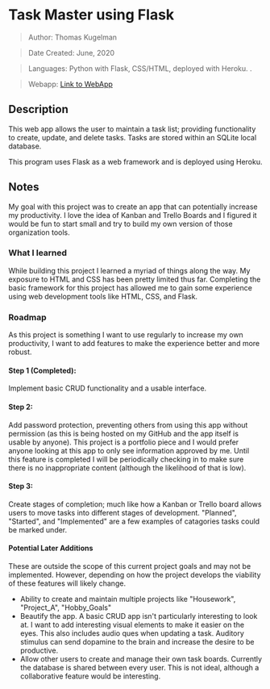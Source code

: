 # Task Master using Flask
> Author: Thomas Kugelman

> Date Created: June, 2020

> Languages: Python with Flask, CSS/HTML, deployed with Heroku. .

> Webapp: <a href="https://taskmastercrudappwithflask.herokuapp.com/" target="_blank">Link to WebApp</a>

## Description
This web app allows the user to maintain a task list; providing functionality to create, update, and delete tasks. Tasks are stored within an SQLite local database.

This program uses Flask as a web framework and is deployed using Heroku.

## Notes
My goal with this project was to create an app that can potentially increase my productivity. I love the idea of Kanban and Trello Boards and I figured it would be fun to start small and try to build my own version of those organization tools.

### What I learned
While building this project I learned a myriad of things along the way. My exposure to HTML and CSS has been pretty limited thus far. Completing the basic framework for this project has allowed me to gain some experience using web development tools like HTML, CSS, and Flask. 

### Roadmap
As this project is something I want to use regularly to increase my own productivity, I want to add features to make the experience better and more robust.

#### Step 1 (Completed): 
Implement basic CRUD functionality and a usable interface. 

#### Step 2:
Add password protection, preventing others from using this app without permission (as this is being hosted on my GitHub and the app itself is usable by anyone). This project is a portfolio piece and I would prefer anyone looking at this app to only see information approved by me. Until this feature is completed I will be periodically checking in to make sure there is no inappropriate content (although the likelihood of that is low).

#### Step 3: 
Create stages of completion; much like how a Kanban or Trello board allows users to move tasks into different stages of development. "Planned", "Started", and "Implemented" are a few examples of catagories tasks could be marked under.

#### Potential Later Additions
These are outside the scope of this current project goals and may not be implemented. However, depending on how the project develops the viability of these features will likely change.

- Ability to create and maintain multiple projects like "Housework", "Project_A", "Hobby_Goals"
- Beautify the app. A basic CRUD app isn't particularly interesting to look at. I want to add interesting visual elements to make it easier on the eyes. This also includes audio ques when updating a task. Auditory stimulus can send dopamine to the brain and increase the desire to be productive.
- Allow other users to create and manage their own task boards. Currently the database is shared between every user. This is not ideal, although a collaborative feature would be interesting.
